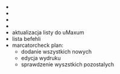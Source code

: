 - 
- 
- 
- 
- aktualizacja listy do uMaxum
- lista befehli
- marcatorcheck plan:
	- dodanie wszystkich nowych
	- edycja wydruku
	- sprawdzenie wyszstkich pozostalych